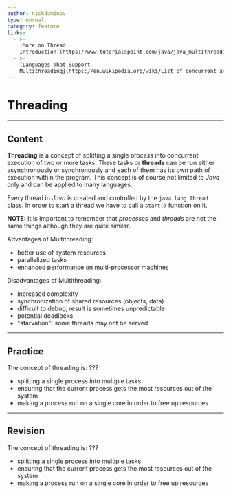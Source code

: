 ```yaml
---
author: nickdaminov
type: normal
category: feature
links:
  - >-
    [More on Thread
    Introduction](https://www.tutorialspoint.com/java/java_multithreading.htm){website}
  - >-
    [Languages That Support
    Multithreading](https://en.wikipedia.org/wiki/List_of_concurrent_and_parallel_programming_languages){website}
---
```


# Threading


---

## Content

**Threading** is a concept of splitting a single *process* into concurrent execution of two or more tasks. These tasks or **threads** can be run either asynchronously or synchronously and each of them has its own path of execution within the program. This concept is of course not limited to *Java* only and can be applied to many languages.

Every thread in *Java* is created and controlled by the `java.lang.Thread` class. In order to start a thread we have to call a `start()` function on it.

**NOTE:** It is important to remember that *processes* and *threads* are not the same things although they are quite similar.

Advantages of Multithreading:

- better use of system resources
- parallelized tasks
- enhanced performance on multi-processor machines

Disadvantages of Multithreading:

- increased complexity
- synchronization of shared resources (objects, data)
- difficult to debug, result is sometimes unpredictable
- potential deadlocks
- "starvation": some threads may not be served


---

## Practice

The concept of threading is: ???

- splitting a single process into multiple tasks
- ensuring that the current process gets the most resources out of the system
- making a process run on a single core in order to free up resources


---

## Revision

The concept of threading is: ???

- splitting a single process into multiple tasks
- ensuring that the current process gets the most resources out of the system
- making a process run on a single core in order to free up resources
